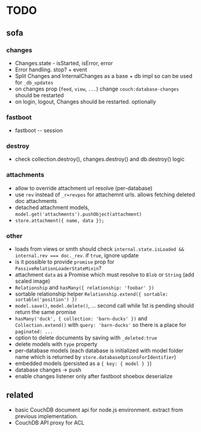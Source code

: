 # TODO

## sofa

### changes

* Changes.state - isStarted, isError, error
* Error handling. stop? + event
* Split Changes and InternalChanges as a base + db impl so can be used for `_db_updates`
* on changes prop (`feed`, `view`, `...`) change `couch:database-changes` should be restarted
* on login, logout, Changes should be restarted. optionally

### fastboot

* fastboot -- session

### destroy

* check collection.destroy(), changes.destroy() and db.destroy() logic

### attachments

* allow to override attachment url resolve (per-database)
* use `rev` instead of `_r=revpos` for attachemnt urls. allows fetching deleted doc attachments
* detached attachment models, `model.get('attachments').pushObject(attachment)`
* `store.attachment({ name, data });`

### other

* loads from views or smth should check `internal.state.isLoaded && internal.rev === doc._rev`. if `true`, ignore update
* is it possible to provide `promise` prop for `PassiveRelationLoaderStateMixin`?
* attachment `data` as a Promise which must resolve to `Blob` or `String` (add scaled image)
* `Relationship` and `hasMany({ relationship: 'foobar' })`
* sortable relationship helper `Relationship.extend({ sortable: sortable('position') })`
* `model.save()`, `model.delete()`, ... second call while 1st is pending should return the same promise
* `hasMany('duck', { collection: 'barn-ducks' })` and `Collection.extend()` with `query: 'barn-ducks'` so there is a place for `paginated: ...`
* option to delete documents by saving with `_deleted:true`
* delete models with `type` property
* per-database models (each database is initialized with model folder name which is returned by `store.databaseOptionsForIdentifier`)
* embedded models (persisted as a `{ key: { model } }`)
* database changes -> push
* enable changes listener only after fastboot shoebox deserialize

## related

* basic CouchDB document api for node.js environment. extract from previous implementation.
* CouchDB API proxy for ACL

